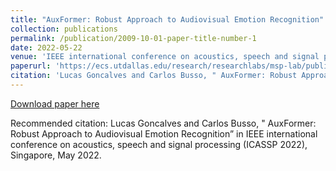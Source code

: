 ```yaml
---
title: "AuxFormer: Robust Approach to Audiovisual Emotion Recognition"
collection: publications
permalink: /publication/2009-10-01-paper-title-number-1
date: 2022-05-22
venue: 'IEEE international conference on acoustics, speech and signal processing (ICASSP 2022)'
paperurl: 'https://ecs.utdallas.edu/research/researchlabs/msp-lab/publications/Goncalves_2022.pdf'
citation: 'Lucas Goncalves and Carlos Busso, " AuxFormer: Robust Approach to Audiovisual Emotion Recognition” in IEEE international conference on acoustics, speech and signal processing (ICASSP 2022), Singapore, May 2022.'
---
```


[Download paper here](http:/ilucasgoncalves.github.io/files/auxformer.pdf)

Recommended citation: Lucas Goncalves and Carlos Busso, " AuxFormer: Robust Approach to Audiovisual Emotion Recognition” in IEEE international conference on acoustics, speech and signal processing (ICASSP 2022), Singapore, May 2022.
